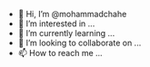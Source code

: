 - 👋 Hi, I’m @mohammadchahe
- 👀 I’m interested in ...
- 🌱 I’m currently learning ...
- 💞️ I’m looking to collaborate on ...
- 📫 How to reach me ...

<!---
mohammadchahe/mohammadchahe is a ✨ special ✨ repository because its `README.md` (this file) appears on your GitHub profile.
You can click the Preview link to take a look at your changes.
--->
